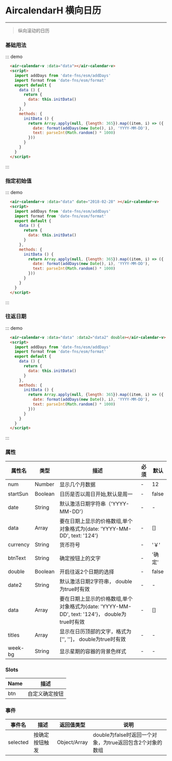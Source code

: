 # AircalendarH 横向日历
----

> 纵向滚动的日历

### 基础用法

<div class="demo-block-m">
  <air-calendar-v :data="data"></air-calendar-v>
</div>

::: demo
```html
  <air-calendar-v :data="data"></air-calendar-v>
  <script>
    import addDays from 'date-fns/esm/addDays'
    import format from 'date-fns/esm/format'
    export default {
      data () {
        return {
          data: this.initData()
        }
      },
      methods: {
        initData () {
          return Array.apply(null, {length: 365}).map((item, i) => ({
            date: format(addDays(new Date(), i), 'YYYY-MM-DD'),
            text: parseInt(Math.random() * 1000)
          }))
        }
      }
    }
  </script>
```
:::

### 指定初始值

<div class="demo-block-m">
  <air-calendar-v :data="data" date="2018-02-28" btnText="确定选择"></air-calendar-v>
</div>

::: demo
```html
  <air-calendar-v :data="data" date="2018-02-28" ></air-calendar-v>
  <script>
    import addDays from 'date-fns/esm/addDays'
    import format from 'date-fns/esm/format'
    export default {
      data () {
        return {
          data: this.initData()
        }
      },
      methods: {
        initData () {
          return Array.apply(null, {length: 365}).map((item, i) => ({
            date: format(addDays(new Date(), i), 'YYYY-MM-DD'),
            text: parseInt(Math.random() * 1000)
          }))
        }
      }
    }
  </script>
```
:::


### 往返日期

<div class="demo-block-m">
  <air-calendar-v :data="data" :data2="data2" double></air-calendar-v>
</div>

::: demo
```html
  <air-calendar-v :data="data" :data2="data2" double></air-calendar-v>
  <script>
    import addDays from 'date-fns/esm/addDays'
    import format from 'date-fns/esm/format'
    export default {
      data () {
        return {
          data: this.initData()
        }
      },
      methods: {
        initData () {
          return Array.apply(null, {length: 365}).map((item, i) => ({
            date: format(addDays(new Date(), i), 'YYYY-MM-DD'),
            text: parseInt(Math.random() * 1000)
          }))
        }
      }
    }
  </script>
```
:::

<script>
  import addDays from 'date-fns/esm/addDays'
  import format from 'date-fns/esm/format'
  export default {
    data () {
      return {
        data: this.initData(),
        data2: this.initData()
      }
    },
    methods: {
      initData () {
        return Array.apply(null, {length: 365}).map((item, i) => ({
          date: format(addDays(new Date(), i), 'YYYY-MM-DD'),
          text: parseInt(Math.random() * 1000)
        }))
      }
    }
  }
</script>


### 属性
|属性名|类型|描述|必须|默认|
|----|----|-------------|----|--------|
|num|Number|显示几个月数据|-|12|
|startSun|Boolean|日历是否以周日开始,默认是周一|-|false|
|date|String|默认激活日期字符串（'YYYY-MM-DD'）|-|-|
|data|Array|要在日期上显示的价格数组,单个对象格式为{date: 'YYYY-MM-DD', text: '124'}|-|[]|
|currency|String|货币符号|-|'￥'|
|btnText|String|确定按钮上的文字|-|'确定'|
|double|Boolean|开启往返2个日期的选择|-|false|
|date2|String|默认激活日期2字符串， double为true时有效|-|-|
|data|Array|要在日期上显示的价格数组,单个对象格式为{date: 'YYYY-MM-DD', text: '124'}， double为true时有效|-|[]|
|titles|Array|显示在日历顶部的文字，格式为['', '']， double为true时有效|-|-|
|week-bg|String|显示星期的容器的背景色样式|-|-|


### Slots
|Name|描述|
|----|----|
|btn|自定义确定按钮|


### 事件
|事件名|描述|返回值类型|说明|
|----|----|-------------|---|
|selected|按确定按钮触发|Object/Array|double为false时返回一个对象，为true返回包含2个对象的数组|

